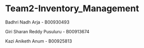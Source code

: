 # Team2-Inventory_Management

Badhri Nadh Arja - B00930493

Giri Sharan Reddy Pusuluru - B00913674

Kazi Aniketh Anum - B00925813
